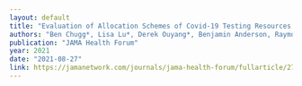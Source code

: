 ```yaml
---
layout: default 
title: "Evaluation of Allocation Schemes of Covid-19 Testing Resources in a Community-Based Door-to-Door Testing Program"
authors: "Ben Chugg*, Lisa Lu*, Derek Ouyang*, Benjamin Anderson, Raymond Ha, Alexis D’Agostino, Anandi Sujeer, Sarah L. Rudman, Analilia Garcia, Daniel E. Ho"
publication: "JAMA Health Forum"
year: 2021
date: "2021-08-27"
link: https://jamanetwork.com/journals/jama-health-forum/fullarticle/2783658
---
```

